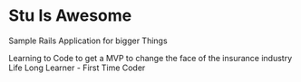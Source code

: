 # Stu Is Awesome

Sample Rails Application for bigger Things

Learning to Code to get a MVP to change the face of the insurance industry
Life Long Learner - First Time Coder